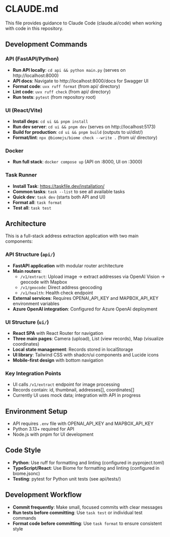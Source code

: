 # CLAUDE.md

This file provides guidance to Claude Code (claude.ai/code) when working with code in this repository.

## Development Commands

### API (FastAPI/Python)
- **Run API locally**: `cd api && python main.py` (serves on http://localhost:8000)
- **API docs**: Navigate to http://localhost:8000/docs for Swagger UI
- **Format code**: `uvx ruff format` (from api/ directory)
- **Lint code**: `uvx ruff check` (from api/ directory)
- **Run tests**: `pytest` (from repository root)

### UI (React/Vite)
- **Install deps**: `cd ui && pnpm install`
- **Run dev server**: `cd ui && pnpm dev` (serves on http://localhost:5173)
- **Build for production**: `cd ui && pnpm build` (outputs to ui/dist/)
- **Format/lint**: `npx @biomejs/biome check --write .` (from ui/ directory)

### Docker
- **Run full stack**: `docker compose up` (API on :8000, UI on :3000)

### Task Runner
- **Install Task**: https://taskfile.dev/installation/
- **Common tasks**: `task --list` to see all available tasks
- **Quick dev**: `task dev` (starts both API and UI)
- **Format all**: `task format`
- **Test all**: `task test`

## Architecture

This is a full-stack address extraction application with two main components:

### API Structure (`api/`)
- **FastAPI application** with modular router architecture
- **Main routers**:
  - `/v1/extract`: Upload image → extract addresses via OpenAI Vision → geocode with Mapbox
  - `/v1/geocode`: Direct address geocoding
  - `/v1/health`: Health check endpoint
- **External services**: Requires OPENAI_API_KEY and MAPBOX_API_KEY environment variables
- **Azure OpenAI integration**: Configured for Azure OpenAI deployment

### UI Structure (`ui/`)
- **React SPA** with React Router for navigation
- **Three main pages**: Camera (upload), List (view records), Map (visualize coordinates)
- **Local state management**: Records stored in localStorage
- **UI library**: Tailwind CSS with shadcn/ui components and Lucide icons
- **Mobile-first design** with bottom navigation

### Key Integration Points
- UI calls `/v1/extract` endpoint for image processing
- Records contain: id, thumbnail, addresses[], coordinates[]
- Currently UI uses mock data; integration with API in progress

## Environment Setup
- API requires `.env` file with OPENAI_API_KEY and MAPBOX_API_KEY
- Python 3.13+ required for API
- Node.js with pnpm for UI development

## Code Style
- **Python**: Use ruff for formatting and linting (configured in pyproject.toml)
- **TypeScript/React**: Use Biome for formatting and linting (configured in biome.jsonc)
- **Testing**: pytest for Python unit tests (see api/tests/)

## Development Workflow
- **Commit frequently**: Make small, focused commits with clear messages
- **Run tests before committing**: Use `task test` or individual test commands
- **Format code before committing**: Use `task format` to ensure consistent style